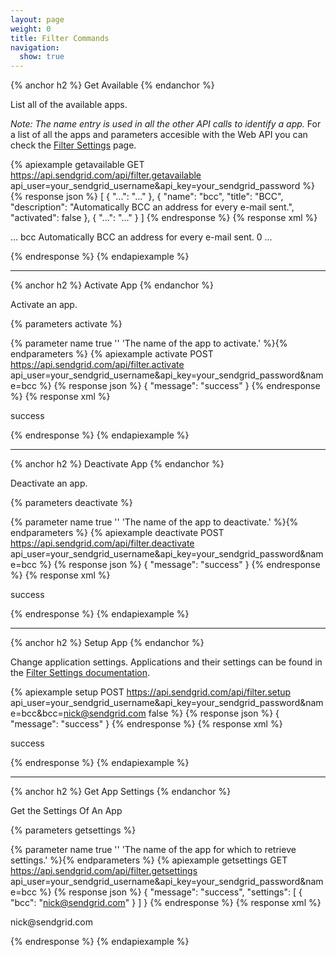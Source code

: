 ```yaml
---
layout: page
weight: 0
title: Filter Commands
navigation:
  show: true
---
```


{% anchor h2 %}
Get Available 
{% endanchor %}

List all of the available apps.

*Note: The name entry is used in all the other API calls to identify a app.* For a list of all the apps and parameters accesible with the Web API you can check the [Filter Settings]({{root_url}}/API_Reference/Web_API/filter_settings.html) page.


{% apiexample getavailable GET https://api.sendgrid.com/api/filter.getavailable api_user=your_sendgrid_username&api_key=your_sendgrid_password %}
  {% response json %}
[
  {
    "...": "..."
  },
  {
    "name": "bcc",
    "title": "BCC",
    "description": "Automatically BCC an address for every e-mail sent.",
    "activated": false
  },
  {
    "...": "..."
  }
]
{% endresponse %}
  {% response xml %}
<?xml version="1.0" encoding="ISO-8859-1"?>

<filters>
   ...
   <filter>
      <name>bcc</name>
      <title markdown="1">
BCC

</title>
      <description>Automatically BCC an address for every e-mail sent.</description>
      <activated>0</activated>
   </filter>
   ...
</filters>

  {% endresponse %}
{% endapiexample %}

* * * * *


{% anchor h2 %}
Activate App 
{% endanchor %}

Activate an app.

{% parameters activate %} 
  
  {% parameter name true '' 'The name of the app to activate.' %}{% endparameters %} 
{% apiexample activate POST https://api.sendgrid.com/api/filter.activate api_user=your_sendgrid_username&api_key=your_sendgrid_password&name=bcc %}
  {% response json %}
{
  "message": "success"
}
{% endresponse %}
  {% response xml %}
<?xml version="1.0" encoding="ISO-8859-1"?>

<result>
   <message>success</message>
</result>

  {% endresponse %}
{% endapiexample %}

* * * * *


{% anchor h2 %}
Deactivate App 
{% endanchor %}

Deactivate an app.

{% parameters deactivate %} 
  
  {% parameter name true '' 'The name of the app to deactivate.' %}{% endparameters %} 
{% apiexample deactivate POST https://api.sendgrid.com/api/filter.deactivate api_user=your_sendgrid_username&api_key=your_sendgrid_password&name=bcc %}
  {% response json %}
{
  "message": "success"
}
{% endresponse %}
  {% response xml %}
<?xml version="1.0" encoding="ISO-8859-1"?>

<result>
   <message>success</message>
</result>

  {% endresponse %}
{% endapiexample %}

* * * * *


{% anchor h2 %}
Setup App 
{% endanchor %}

Change application settings. Applications and their settings can be found in the [Filter Settings documentation]({{root_url}}/API_Reference/Web_API/filter_settings.html).


{% apiexample setup POST https://api.sendgrid.com/api/filter.setup api_user=your_sendgrid_username&api_key=your_sendgrid_password&name=bcc&bcc=nick@sendgrid.com false %}
  {% response json %}
{
  "message": "success"
}
{% endresponse %}
  {% response xml %}
<?xml version="1.0" encoding="ISO-8859-1"?>

<result>
   <message>success</message>
</result>

  {% endresponse %}
{% endapiexample %}

* * * * *


{% anchor h2 %}
Get App Settings 
{% endanchor %}

Get the Settings Of An App

{% parameters getsettings %} 
  
  {% parameter name true '' 'The name of the app for which to retrieve settings.' %}{% endparameters %} 
{% apiexample getsettings GET https://api.sendgrid.com/api/filter.getsettings api_user=your_sendgrid_username&api_key=your_sendgrid_password&name=bcc %}
  {% response json %}
{
  "message": "success",
  "settings": [
    {
      "bcc": "nick@sendgrid.com"
    }
  ]
}
{% endresponse %}
  {% response xml %}
<?xml version="1.0" encoding="ISO-8859-1"?>

<filter>
   <email>nick@sendgrid.com</email>
</filter>

  {% endresponse %}
{% endapiexample %}
